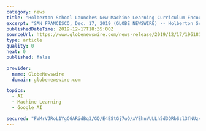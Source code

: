 ```yaml
---
category: news
title: "Holberton School Launches New Machine Learning Curriculum Encouraging Greater Diversity in this Increasingly Important Field"
excerpt: "SAN FRANCISCO, Dec. 17, 2019 (GLOBE NEWSWIRE) -- Holberton School, the two-year tuition-deferred college alternative educating the next generation of digital workers, announced the launch of their brand new Machine Learning curriculum which will be available at all eight world-wide Holberton campuses. The announcement was made at the flagship ..."
publishedDateTime: 2019-12-17T18:35:00Z
sourceUrl: https://www.globenewswire.com/news-release/2019/12/17/1961819/0/en/Holberton-School-Launches-New-Machine-Learning-Curriculum-Encouraging-Greater-Diversity-in-this-Increasingly-Important-Field.html
type: article
quality: 0
heat: 0
published: false

provider:
  name: GlobeNewswire
  domain: globenewswire.com

topics:
  - AI
  - Machine Learning
  - Google AI

secured: "FVMrVJRoL1YgCGARidBq3/GQ/E4EStGj7uO/xYEhnVULLh5d3QRbSzl3fNUzvmN1QVtiTZOv/f4gLrIf5JeYSRpjQxbUShzBshE7EpnOWyXDJahjuFZYXYVFKEZcMMPRN61EaA6uUDu97pUHYW7RUm2tdUl1CYvqPILPP9vHBWINKWnGx37FZLweirKtNciz+bIYcog9+Z9GGrMyCUBlHecxD4TUZfIRYDEGXZYMjjNYMIkMeiR+Fwh+NVPA4mRDJMlOoaqaeB6242oxtzW65w==;EjpgwCjmCExYTXbPGvTs6A=="
---
```



